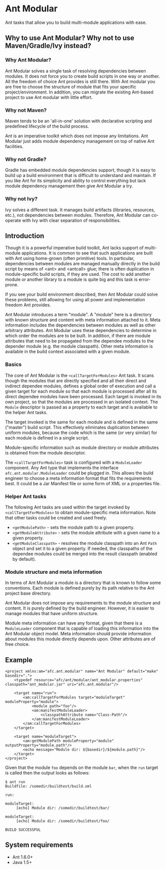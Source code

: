 Ant Modular
===========

Ant tasks that allow you to build multi-module applications with ease.

Why to use Ant Modular? Why not to use Maven/Gradle/Ivy instead?
------------------------------------------

### Why Ant Modular?

Ant Modular solves a single task of resolving dependencies between modules. It does not force
you to create build scripts in one way or another. All the freedom of choice Ant provides is still there.
With Ant modular you are free to choose the structure of module that fits your specific project/environment.
In addition, you can migrate the existing Ant-based project to use Ant modular with little effort.

### Why not Maven?

Maven tends to be an 'all-in-one' solution with declarative scripting and predefined lifecycle of the
build process.

Ant is an imperative toolkit which does not impose any limitations. Ant Modular just
adds module dependency management on top of native Ant facilities.

### Why not Gradle?

Gradle has embedded module dependencies support, though it is easy to build up a build environment that is
difficult to understand and maintain. If you like Ant for its simplicity and ability to control everything
but lack module dependency management then give Ant Modular a try.

### Why not Ivy?

Ivy solves a different task. It manages build artifacts (libraries, resources, etc.), not dependencies
between modules. Therefore, Ant Modular can co-operate with Ivy with clear separation of responsibilities.

Introduction
------------

Though it is a powerful imperative build toolkit, Ant lacks support of multi-module applications.
It is common to see that such applications are built with Ant using home-grown (often primitive) tools.
In particular, dependencies between modules are managed manually directly in the build script
by means of &lt;ant&gt; and &lt;antcall&gt; glue; there is often duplication in module-specific build scripts,
if they are used. The cost to add another module or another library to a module is quite big and
this task is error-prone.

If you see your build environment described, then Ant Modular could solve these problems, still
allowing for using all power and implementation freedom Ant provides.

Ant Modular introduces a term "module". A "module" here is a directory with known structure and
content with meta information attached to it. Meta information includes the dependencies
between modules as well as other arbitrary attributes. Ant Modular uses these dependencies
to determine in which order the modules are to be built. In addition, if there are module attributes
that need to be propagated from the dependee modules to the depender module (e.g. the module classpath).
Other meta information is available in the build context associated with a given module.

### Basics
The core of Ant Modular is the `<callTargetForModules>` Ant task. It scans though the modules that
are directly specified and all their direct and indirect dependee modules, defines a global order
of execution and call a given target for each module so that each module is processed after
all its direct dependee modules have been processed. Each target is invoked in its own project,
so that the modules are processed in an isolated context. The `Module` descriptor is passed
as a property to each target and is available to the helper Ant tasks.

The target invoked is the same for each module and is defined in the same ("master") build script.
This effectively eliminates duplication between uniform modules, because the code which is the same
(or very similar) for each module is defined in a single script.

Module-specific information such as module directory or module attributes is obtained from the module
descriptor.

The `<callTargetForModules>` task is configured with a `ModuleLoader` component. Any Ant type
that implements the interface `afc.ant.modular.ModuleLoader` could be plugged in. This allows the
build engineer to choose a meta information format that fits the requirements best. It could be
a Jar Manifest file or some form of XML or a properties file.

### Helper Ant tasks
The following Ant tasks are used within the target invoked by `<callTargetForModules>` to obtain
module-specific meta information. Note that other tasks could be created and used freely.

* `<getModulePath>` - sets the module path to a given property.
* `<getModuleAttribute>` - sets the module attribute with a given name to a given property.
* `<getModuleClasspath>` - resolves the module classpath into an Ant `Path` object and set it to
		a given property. If needed, the classpaths of the dependee modules could be merged into
		the result classpath (enabled by default).

### Module structure and meta information
In terms of Ant Modular a module is a directory that is known to follow some conventions.
Each module is defined purely by its path relative to the Ant project base directory.

Ant Modular does not impose any requirements to the module structure and content. It is purely
defined by the build engineer. However, it is easier to manage modules that have uniform structure.

Module meta information can have any format, given that there is a `ModuleLoader` component that
is capable of loading this information into the Ant Modular object model.
Meta information should provide information about modules this module directly depends upon.
Other attributes are of free choice.

Example
-------
	<project xmlns:am="afc.ant.modular" name="Ant Modular" default="make" basedir=".">
		<typedef resource="afc/ant/modular/ant_modular.properties" classpath="ant_modular.jar" uri="afc.ant.modular"/>
		
		<target name="run">
			<am:callTargetForModules target="moduleTarget" moduleProperty="module">
				<module path="foo"/>
				<am:manifestModuleLoader>
					<classpathAttribute name="Class-Path"/>
				</am:manifestModuleLoader>
			</am:callTargetForModules>
		</target>
		
		<target name="moduleTarget">
			<am:getModulePath moduleProperty="module" outputProperty="module.path"/>
			<echo message="Module dir: ${basedir}/${module.path}"/>
		</target>
	</project>

Given that the module `foo` depends on the module `bar`, when the `run` target is called then the output looks as follows:

	$ ant run
	Buildfile: /somedir/buildtest/build.xml
	
	run:
	
	moduleTarget:
	     [echo] Module dir: /somedir/buildtest/bar/
	
	moduleTarget:
	     [echo] Module dir: /somedir/buildtest/foo/
	
	BUILD SUCCESSFUL

System requirements
-------------------

* Ant 1.6.0+
* Java 1.5+
